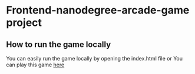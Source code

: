 # Frontend-nanodegree-arcade-game project
## How to run the game locally 
<p> You can easily run the game locally by opening the index.html file or <a>
You can play this game <a href = "https://hotboy01.github.io/simi-FEND-arcarde-game">here</a>
